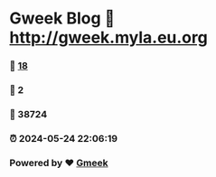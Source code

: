 # Gweek Blog :link: http://gweek.myla.eu.org 
### :page_facing_up: [18](http://gweek.myla.eu.org/tag.html) 
### :speech_balloon: 2 
### :hibiscus: 38724 
### :alarm_clock: 2024-05-24 22:06:19 
### Powered by :heart: [Gmeek](https://github.com/Meekdai/Gmeek)
